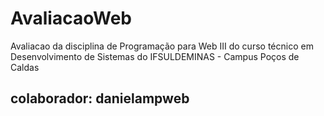 # AvaliacaoWeb
 Avaliacao da disciplina de Programação para Web III do curso técnico em Desenvolvimento de Sistemas do IFSULDEMINAS - Campus Poços de Caldas
## colaborador: **danielampweb**
